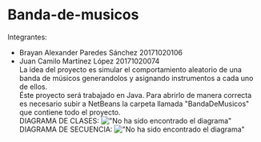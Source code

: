 # Banda-de-musicos
Integrantes:<br>
- Brayan Alexander Paredes Sánchez 20171020106<br>
- Juan Camilo Martínez López       20171020074<br>
La idea del proyecto es simular el comportamiento aleatorio de una banda de músicos generandolos y asignando instrumentos a cada uno de ellos. <br>
Éste proyecto será trabajado en Java. Para abrirlo de manera correcta es necesario subir a NetBeans la carpeta llamada "BandaDeMusicos" que contiene todo el proyecto.<br>
DIAGRAMA DE CLASES:
!["No ha sido encontrado el diagrama"](https://drive.google.com/file/d/17pFmjvY1AfBNMfz40WEZrZvye-702PIM/view?usp=sharing)<br>
DIAGRAMA DE SECUENCIA:
!["No ha sido encontrado el diagrama"](https://drive.google.com/open?id=1OCh5vmhGn8cnpLgUUi6eUye2BYrIYxgz)
